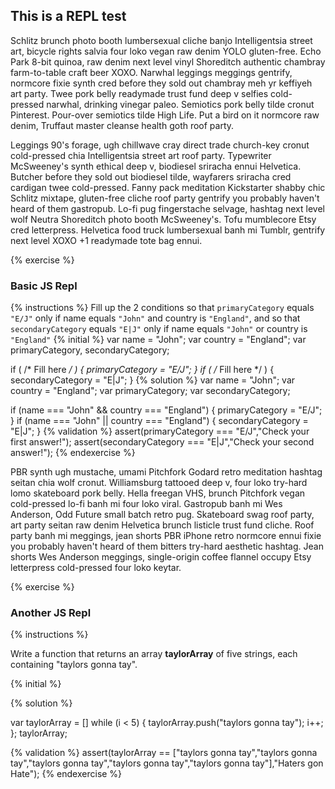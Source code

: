 ## This is a REPL test

Schlitz brunch photo booth lumbersexual cliche banjo Intelligentsia street art, bicycle rights salvia four loko vegan raw denim YOLO gluten-free. Echo Park 8-bit quinoa, raw denim next level vinyl Shoreditch authentic chambray farm-to-table craft beer XOXO. Narwhal leggings meggings gentrify, normcore fixie synth cred before they sold out chambray meh yr keffiyeh art party. Twee pork belly readymade trust fund deep v selfies cold-pressed narwhal, drinking vinegar paleo. Semiotics pork belly tilde cronut Pinterest. Pour-over semiotics tilde High Life. Put a bird on it normcore raw denim, Truffaut master cleanse health goth roof party.

Leggings 90's forage, ugh chillwave cray direct trade church-key cronut cold-pressed chia Intelligentsia street art roof party. Typewriter McSweeney's synth ethical deep v, biodiesel sriracha ennui Helvetica. Butcher before they sold out biodiesel tilde, wayfarers sriracha cred cardigan twee cold-pressed. Fanny pack meditation Kickstarter shabby chic Schlitz mixtape, gluten-free cliche roof party gentrify you probably haven't heard of them gastropub. Lo-fi pug fingerstache selvage, hashtag next level wolf Neutra Shoreditch photo booth McSweeney's. Tofu mumblecore Etsy cred letterpress. Helvetica food truck lumbersexual banh mi Tumblr, gentrify next level XOXO +1 readymade tote bag ennui.

{% exercise %}

### Basic JS Repl

{% instructions %}
Fill up the 2 conditions so that `primaryCategory` equals `"E/J"` only if name equals `"John"` and country is `"England"`, and so that `secondaryCategory` equals `"E|J"` only if name equals `"John"` or country is `"England"`
{% initial %}
var name = "John";
var country = "England";
var primaryCategory, secondaryCategory;

if ( /* Fill here */ ) {
    primaryCategory = "E/J";
}
if ( /* Fill here */ ) {
    secondaryCategory = "E|J";
}
{% solution %}
var name = "John";
var country = "England";
var primaryCategory;
var secondaryCategory;

if (name === "John" && country === "England") {
    primaryCategory = "E/J";
}
if (name === "John" || country === "England") {
    secondaryCategory = "E|J";
}
{% validation %}
assert(primaryCategory === "E/J","Check your first answer!");
assert(secondaryCategory === "E|J","Check your second answer!");
{% endexercise %}

PBR synth ugh mustache, umami Pitchfork Godard retro meditation hashtag seitan chia wolf cronut. Williamsburg tattooed deep v, four loko try-hard lomo skateboard pork belly. Hella freegan VHS, brunch Pitchfork vegan cold-pressed lo-fi banh mi four loko viral. Gastropub banh mi Wes Anderson, Odd Future small batch retro pug. Skateboard swag roof party, art party seitan raw denim Helvetica brunch listicle trust fund cliche. Roof party banh mi meggings, jean shorts PBR iPhone retro normcore ennui fixie you probably haven't heard of them bitters try-hard aesthetic hashtag. Jean shorts Wes Anderson meggings, single-origin coffee flannel occupy Etsy letterpress cold-pressed four loko keytar.

{% exercise %}

### Another JS Repl

{% instructions %}

Write a function that returns an array __taylorArray__ of five strings, each containing "taylors gonna tay".

{% initial %}

{% solution %}

var taylorArray = []
while (i < 5) {
    taylorArray.push("taylors gonna tay");
    i++;
};
taylorArray;

{% validation %}
assert(taylorArray == ["taylors gonna tay","taylors gonna tay","taylors gonna tay","taylors gonna tay","taylors gonna tay"],"Haters gon Hate");
{% endexercise %}
